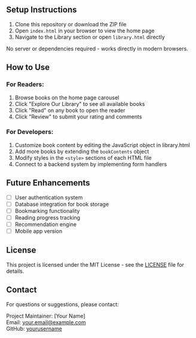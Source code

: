 
## Setup Instructions

1. Clone this repository or download the ZIP file
2. Open `index.html` in your browser to view the home page
3. Navigate to the Library section or open `library.html` directly

No server or dependencies required - works directly in modern browsers.

## How to Use

### For Readers:
1. Browse books on the home page carousel
2. Click "Explore Our Library" to see all available books
3. Click "Read" on any book to open the reader
4. Click "Review" to submit your rating and comments

### For Developers:
1. Customize book content by editing the JavaScript object in library.html
2. Add more books by extending the `bookContents` object
3. Modify styles in the `<style>` sections of each HTML file
4. Connect to a backend system by implementing form handlers

## Future Enhancements

- [ ] User authentication system
- [ ] Database integration for book storage
- [ ] Bookmarking functionality
- [ ] Reading progress tracking
- [ ] Recommendation engine
- [ ] Mobile app version

## License

This project is licensed under the MIT License - see the [LICENSE](LICENSE) file for details.

## Contact

For questions or suggestions, please contact:

Project Maintainer: [Your Name]  
Email: your.email@example.com  
GitHub: [yourusername](https://github.com/yourusername)
